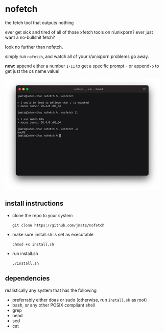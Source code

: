 # nofetch
the fetch tool that outputs nothing

ever get sick and tired of all of those xfetch tools on r/unixporn?
ever just want a no-bullshit fetch?

look no further than nofetch.

simply run `nofetch`, and watch all of your r/unixporn problems go away.

**new:** append either a number `1-11` to get a specific prompt - or append`-o` to get just the os name value!

![](screenshot.png)

## install instructions

- clone the repo to your system

  `git clone https://github.com/jnats/nofetch`

- make sure install.sh is set as executable

  `chmod +x install.sh`

- run install.sh

  `./install.sh`
## dependencies
realistically any system that has the following

- preferrably either doas or sudo (otherwise, run `install.sh` as root)
- bash, or any other POSIX compliant shell
- grep
- head
- sed
- cat
